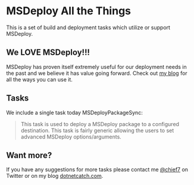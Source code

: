 # MSDeploy All the Things

This is a set of build and deployment tasks which utilize or support MSDeploy.

## We LOVE MSDeploy!!!

MSDeploy has proven itself extremely useful for our deployment needs in the past and we believe it has value going forward.  Check out [my blog](dotnetcatch.com) for all the ways you can use it.

## Tasks

We include a single task today MSDeployPackageSync:

> This task is used to deploy a MSDeploy package to a configured destination. This task is fairly generic allowing the users to set advanced MSDeploy options/arguments. 

## Want more?

If you have any suggestions for more tasks please contact me [@chief7](twitter.com/chief7) on Twitter or on my blog [dotnetcatch.com](dotnetcatch.com).   